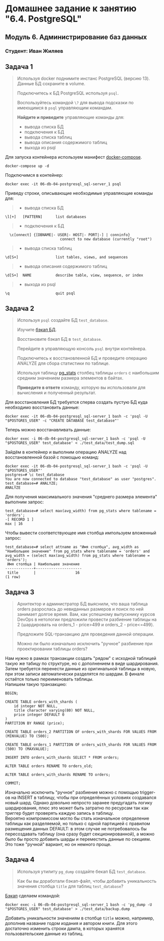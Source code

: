 # Домашнее задание к занятию "6.4. PostgreSQL"

## Модуль 6. Администрирование баз данных

### Студент: Иван Жиляев

## Задача 1

>Используя docker поднимите инстанс PostgreSQL (версию 13). Данные БД сохраните в volume.
>
>Подключитесь к БД PostgreSQL используя `psql`.
>
>Воспользуйтесь командой `\?` для вывода подсказки по имеющимся в `psql` управляющим командам.
>
>**Найдите и приведите** управляющие команды для:
>- вывода списка БД
>- подключения к БД
>- вывода списка таблиц
>- вывода описания содержимого таблиц
>- выхода из psql

Для запуска контейнера используем манифест [docker-compose](docker-compose.yml).

```
docker-compose up -d
```

Подключимся в контейнер:

```
docker exec -it 06-db-04-postgresql_sql-server_1 psql
```

Приведу строки, описывающие необходимые управляющие команды для:

>- вывода списка БД

```
\l[+]   [PATTERN]      list databases
```

>- подключения к БД

```
  \c[onnect] {[DBNAME|- USER|- HOST|- PORT|-] | conninfo}
                         connect to new database (currently "root")
```

>- вывода списка таблиц

```
\d[S+]                 list tables, views, and sequences
```

>- вывода описания содержимого таблиц

```
\d[S+]  NAME           describe table, view, sequence, or index
```

>- выхода из psql

```
\q                     quit psql
```

## Задача 2

>Используя `psql` создайте БД `test_database`.
>
>Изучите [бэкап БД](https://github.com/netology-code/virt-homeworks/tree/master/06-db-04-postgresql/test_data).
>
>Восстановите бэкап БД в `test_database`.
>
>Перейдите в управляющую консоль `psql` внутри контейнера.
>
>Подключитесь к восстановленной БД и проведите операцию ANALYZE для сбора статистики по таблице.
>
>Используя таблицу [pg_stats](https://postgrespro.ru/docs/postgresql/12/view-pg-stats) столбец таблицы `orders` 
>с наибольшим средним значением размера элементов в байтах.
>
>**Приведите в ответе** команду, которую вы использовали для вычисления и полученный результат.


Для восстановления БД требуется сперва создать пустую БД куда необходимо восстановить данные:

```
docker exec -it 06-db-04-postgresql_sql-server_1 bash -c 'psql -U "$POSTGRES_USER" -c "CREATE DATABASE test_database"'
```

Теперь можно восстанавливать данные:

```
docker exec -i 06-db-04-postgresql_sql-server_1 bash -c 'psql -U "$POSTGRES_USER" test_database' < ./test_data/test_dump.sql
```

Зайдём в контейнер и выполним операцию ANALYZE над восстановленной базой с помощью команд:

```
docker exec -it 06-db-04-postgresql_sql-server_1 bash -c 'psql -U "$POSTGRES_USER"'
postgres=# \c test_database
You are now connected to database "test_database" as user "postgres".
test_database=# ANALYZE;
ANALYZE
```

Для получения максимального значения "среднего размера элемента" выполним запрос:

```
test_database=# select max(avg_width) from pg_stats where tablename = 'orders';
-[ RECORD 1 ]
max | 16
```

Чтобы вывести соответствующее имя столбца импользуем вложенный запрос:

```
test_database=# select attname as "Имя столбца", avg_width as "Наибольшее значение" from pg_stats where tablename = 'orders' and avg_width = (select max(avg_width) from pg_stats where tablename = 'orders');
 Имя столбца | Наибольшее значение 
-------------+---------------------
 title       |                  16
(1 row)
```


## Задача 3

>Архитектор и администратор БД выяснили, что ваша таблица orders разрослась до невиданных размеров и
>поиск по ней занимает долгое время. Вам, как успешному выпускнику курсов DevOps в нетологии предложили
>провести разбиение таблицы на 2 (шардировать на orders_1 - price>499 и orders_2 - price<=499).
>
>Предложите SQL-транзакцию для проведения данной операции.
>
>Можно ли было изначально исключить "ручное" разбиение при проектировании таблицы orders?

Нам нужно в рамках транзакции создать "рядом" с исходной таблицей такую же табицу по структуре, но с дополнением в виде шардирования. Затем требуется перенести данные из оригинальной таблицы в новую, при этом записи автоматически разделятся по шардам. В финале остаётся только переименовать таблицы.  
Напишем такую транзакцию:

```
BEGIN;

CREATE TABLE orders_with_shards (
    id integer NOT NULL,
    title character varying(80) NOT NULL,
    price integer DEFAULT 0
)
PARTITION BY RANGE (price);

CREATE TABLE orders_2 PARTITION OF orders_with_shards FOR VALUES FROM (MINVALUE) TO (500);

CREATE TABLE orders_1 PARTITION OF orders_with_shards FOR VALUES FROM (500) TO (MAXVALUE);

INSERT INTO orders_with_shards SELECT * FROM orders;

ALTER TABLE orders RENAME TO orders_old;

ALTER TABLE orders_with_shards RENAME TO orders;

COMMIT;
```

Изначально исключить "ручное" разбиение можно с помощью trigger-ов на INSERT в таблицу, чтобы при определённых условиях создавался новый шард. Однако довольно непросто заранее предугадать логику шардирования, плюс это может быть затратно по ресурсам так как триггер будет проверять каждую запись в таблицу.  
Вероятно компромиссом могло бы стать изначальное определение таблицы как разделяемой, но только с одной партицией с правилом размещения данных DEFAULT: в этом случае не потребовалось бы пересоздавать таблицу (она сразу будет секционированной), а можно было бы просто добавить шарды и переместить данные по секциям. Это тоже "ручной" вариант, но он немного проще.

## Задача 4

>Используя утилиту `pg_dump` создайте бекап БД `test_database`.
>
>Как бы вы доработали бэкап-файл, чтобы добавить уникальность значения столбца `title` для таблиц `test_database`?

[Бэкап](test_data/backup.dump) сделаем командой:

```
docker exec -i 06-db-04-postgresql_sql-server_1 bash -c 'pg_dump -U "$POSTGRES_USER" test_database' > ./test_data/backup.dump
```

Добавить уникальности значениям в столбце `title` можно, например, дополнив название годом издания и автором книги. Для этого достаточно изменить строки дампа, в которых хранятся пользовательские данные из таблиц. 
